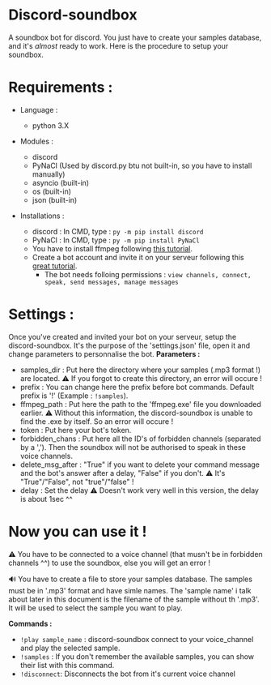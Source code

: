 # Discord-soundbox
A soundbox bot for discord. You just have to create your samples database, and it's *almost* ready to work. Here is the procedure to setup your soundbox.

# Requirements :

- Language :
  - python 3.X
 
- Modules :
  - discord
  - PyNaCl (Used by discord.py btu not built-in, so you have to install manually)
  - asyncio (built-in)
  - os (built-in)
  - json (built-in)
 
- Installations :
  - discord : In CMD, type : `py -m pip install discord`
  - PyNaCl : In CMD, type : `py -m pip install PyNaCl`
  - You have to install ffmpeg following [this tutorial](http://blog.gregzaal.com/how-to-install-ffmpeg-on-windows/).
  - Create a bot account and invite it on your serveur following this  [great tutorial](https://www.writebots.com/discord-bot-token/).
    - The bot needs folloing permissions : `view channels, connect, speak, send messages, manage messages`


# Settings :
  Once you've created and invited your bot on your serveur, setup the discord-soundbox. It's the purpose of the 'settings.json' file, open it and change parameters to personnalise the bot.
**__Parameters :__**
- samples_dir : Put here the directory where your samples (.mp3 format !) are located. ⚠️ If you forgot to create this directory, an error will occure !
- prefix : You can change here the prefix before bot commands. Default prefix is '!' (Example : `!samples`).
- ffmpeg_path : Put here the path to the 'ffmpeg.exe' file you downloaded earlier. ⚠️ Without this information, the discord-soundbox is unable to find the .exe by itself. So an error will occure !
- token : Put here your bot's token.
- forbidden_chans : Put here all the ID's of forbidden channels (separated by a ','). Then the soundbox will not be authorised to speak in these voice channels.
- delete_msg_after : "True" if you want to delete your command message and the bot's answer after a delay, "False" if you don't. ⚠️ It's "True"/"False", not "true"/"false" !
- delay : Set the delay ⚠️ Doesn't work very well in this version, the delay is about 1sec ^^

# Now you can use it !

⚠️ You have to be connected to a voice channel (that musn't be in forbidden channels ^^) to use the soundbox, else you will get an error !

🔊 You have to create a file to store your samples database. The samples must be in '.mp3' format and have simle names. The 'sample name' i talk about later in this document is the filename of the sample without th '.mp3'. It will be used to select the sample you want to play.

**__Commands :__**
- `!play sample_name` : discord-soundbox connect to your voice_channel and play the selected sample.
- `!samples` : If you don't remember the available samples, you can show their list with this command.
- `!disconnect`: Disconnects the bot from it's current voice channel
  
